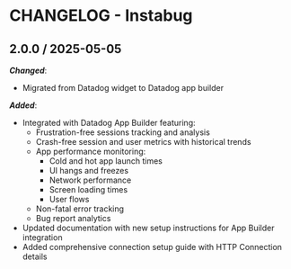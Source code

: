 # CHANGELOG - Instabug

## 2.0.0 / 2025-05-05

***Changed***:

* Migrated from Datadog widget to Datadog app builder

***Added***:

* Integrated with Datadog App Builder featuring:
  * Frustration-free sessions tracking and analysis
  * Crash-free session and user metrics with historical trends
  * App performance monitoring:
    * Cold and hot app launch times
    * UI hangs and freezes
    * Network performance
    * Screen loading times
    * User flows
  * Non-fatal error tracking
  * Bug report analytics
* Updated documentation with new setup instructions for App Builder integration
* Added comprehensive connection setup guide with HTTP Connection details
